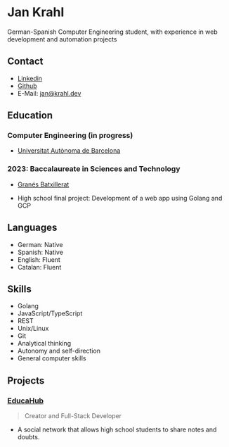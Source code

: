 # Jan Krahl
German-Spanish Computer Engineering student, with experience in web development and automation projects
## Contact
- [Linkedin](https://www.linkedin.com/in/jan-krahl/)
- [Github](https://github.com/jkrahl)
- E-Mail: [jan@krahl.dev](mailto:jan@krahl.dev)

## Education
### Computer Engineering (in progress)
- [Universitat Autònoma de Barcelona](https://www.uab.cat/web/estudiar/ehea-degrees/general-information-1216708259085.html?param1=1263367146646)
### 2023: Baccalaureate in Sciences and Technology
- [Granés Batxillerat](https://batxilleratgranes.com/)

- High school final project: Development of a web app using Golang and GCP

## Languages
- German: Native
- Spanish: Native
- English: Fluent
- Catalan: Fluent

## Skills
- Golang
- JavaScript/TypeScript
- REST
- Unix/Linux
- Git
- Analytical thinking
- Autonomy and self-direction
- General computer skills

## Projects

### [EducaHub](https://educahub.app/)
> Creator and Full-Stack Developer
- A social network that allows high school students to share notes and doubts.
